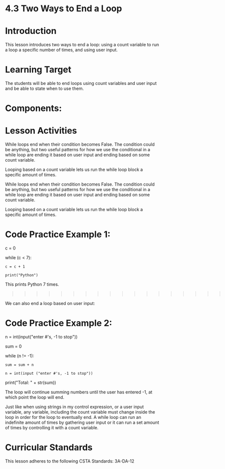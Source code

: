 # 4.3 Two Ways to End a Loop
# Introduction
This lesson introduces two ways to end a loop: using a count variable to run a loop a specific number of times, and using user input. 

# Learning Target
The students will be able to end loops using count variables and user input and be able to state when to use them.

# Components:

# Lesson Activities
While loops end when their condition becomes False. The condition could be anything, but two useful patterns for how we use the conditional in a while loop are ending it based on user input and ending based on some count variable.

Looping based on a count variable lets us run the while loop block a specific amount of times.

While loops end when their condition becomes False. The condition could be anything, but two useful patterns for how we use the conditional in a while loop are ending it based on user input and ending based on some count variable.

Looping based on a count variable lets us run the while loop block a specific amount of times.

# Code Practice Example 1:
c = 0

while (c < 7):
    
    c = c + 1
    
    print("Python")

This prints Python 7 times.

>>>>>>>>>>>>>>>>>>>>>>>>>>>>>>>>>>>>>>>>>>>.

We can also end a loop based on user input:

# Code Practice Example 2: 
n = int(input("enter #'s, -1 to stop"))

sum = 0

while (n != -1):
    
    sum = sum + n
    
    n = int(input ("enter #'s, -1 to stop"))

print("Total: " + str(sum))

The loop will continue summing numbers until the user has entered -1, at which point the loop will end.

>>>>>>>>>>>>>>>>>>>>>>>>>>>>>>>>>>>>>>>>>>>>>>>>>>>>>>>>>>>>>>>>>>>>>>>>>>>>>>>>>>>>>>>>>>>>>>>>>>>>>>>>>>>>

Just like when using strings in my control expression, or a user input variable, any variable, including the count variable must change inside the loop in order for the loop to eventually end.
A while loop can run an indefinite amount of times by gathering user input or it can run a set amount of times by controlling it with a count variable.

# Curricular Standards
This lesson adheres to the following CSTA Standards: 3A-DA-12
